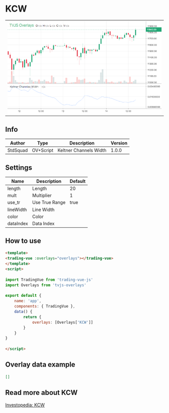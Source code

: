 
# KCW

<table><tr><td>
  <img width="800" heigth="480" src="screen.png" alt="screen">
</td></tr></table>

## Info

| Author | Type | Description | Version |
| ------ | ---- | ----------- | ------- |
| StdSquad | OV+Script | Keltner Channels Width | 1.0.0 |


## Settings

| Name | Description | Default |
| ---- | ----------- | ------- |
| length | Length | 20 |
| mult | Multiplier | 1 |
| use_tr | Use True Range | true |
| lineWidth | Line Width |  |
| color | Color |  |
| dataIndex | Data Index |  |

## How to use

```html
<template>
<trading-vue :overlays="overlays"></trading-vue>
</template>
<script>

import TradingVue from 'trading-vue-js'
import Overlays from 'tvjs-overlays'

export default {
    name: 'app',
    components: { TradingVue },
    data() {
        return {
            overlays: [Overlays['KCW']]
        }
    }
}

</script>

```

## Overlay data example

```json
[]
```

## Read more about KCW

[Investopedia: KCW](https://www.investopedia.com/search?q=KCW)

